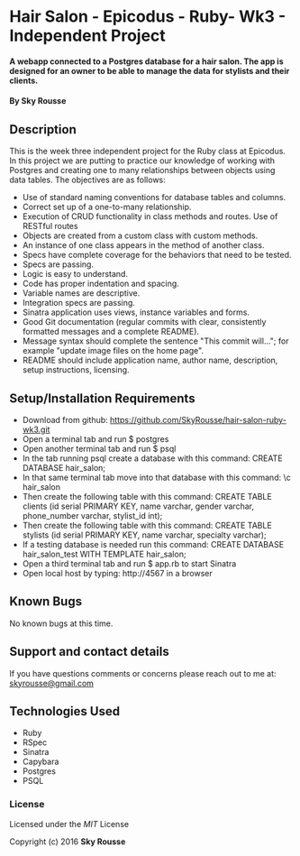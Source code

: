 # Hair Salon - Epicodus - Ruby- Wk3 - Independent Project

####  A webapp connected to a Postgres database for a hair salon. The app is designed for an owner to be able to manage the data for stylists and their clients.

#### By Sky Rousse

## Description

 This is the week three independent project for the Ruby class at Epicodus. In this project we are putting to practice our knowledge of working with Postgres and creating one to many relationships between objects using data tables. The objectives are as follows:
* Use of standard naming conventions for database tables and columns.
* Correct set up of a one-to-many relationship.
* Execution of CRUD functionality in class methods and routes.
Use of RESTful routes
* Objects are created from a custom class with custom methods.
* An instance of one class appears in the method of another class.
* Specs have complete coverage for the behaviors that need to be tested.
* Specs are passing.
* Logic is easy to understand.
* Code has proper indentation and spacing.
* Variable names are descriptive.
* Integration specs are passing.
* Sinatra application uses views, instance variables and forms.
* Good Git documentation (regular commits with clear, consistently formatted messages and a complete README).
* Message syntax should complete the sentence "This commit will..."; for example "update image files on the home page".
* README should include application name, author name, description, setup instructions, licensing.

## Setup/Installation Requirements

* Download from github: https://github.com/SkyRousse/hair-salon-ruby-wk3.git
* Open a terminal tab and run $ postgres
* Open another terminal tab and run $ psql
* In the tab running psql create a database with this command: CREATE DATABASE hair_salon;
* In that same terminal tab move into that database with this command: \c hair_salon
* Then create the following table with this command: CREATE TABLE clients (id serial PRIMARY KEY, name varchar, gender varchar, phone_number varchar, stylist_id int);
* Then create the following table with this command: CREATE TABLE stylists (id serial PRIMARY KEY, name varchar, specialty varchar);
* If a testing database is needed run this command: CREATE DATABASE hair_salon_test WITH TEMPLATE hair_salon;
* Open a third terminal tab and run $ app.rb to start Sinatra
* Open local host by typing: http://4567 in a browser

## Known Bugs
No known bugs at this time.


## Support and contact details
If you have questions comments or concerns please reach out to me at:
<a href="mailto:skyrousse@gmail.com">skyrousse@gmail.com</a>

## Technologies Used

* Ruby
* RSpec
* Sinatra
* Capybara
* Postgres
* PSQL

### License

Licensed under the _MIT_ License

Copyright (c) 2016 **Sky Rousse**
